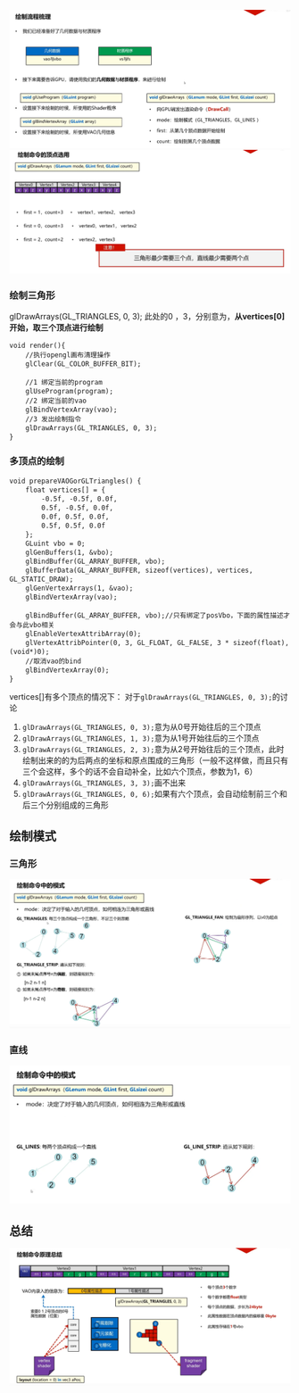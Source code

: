 ![输入图片说明](/imgs/2024-10-17/kO7kACCr0vBW120S.png)
![输入图片说明](/imgs/2024-10-17/ChJrNnO7SdFcCzPA.png)
### 绘制三角形
glDrawArrays(GL_TRIANGLES, 0, 3);
此处的0 ，3，分别意为，**从vertices[0]开始，取三个顶点进行绘制**
```
void render(){
    //执行opengl画布清理操作
    glClear(GL_COLOR_BUFFER_BIT);

    //1 绑定当前的program
    glUseProgram(program);
    //2 绑定当前的vao
    glBindVertexArray(vao);
    //3 发出绘制指令
    glDrawArrays(GL_TRIANGLES, 0, 3);
}
```
### 多顶点的绘制

```
void prepareVAOGorGLTriangles() {
    float vertices[] = {
        -0.5f, -0.5f, 0.0f,
        0.5f, -0.5f, 0.0f,
        0.0f, 0.5f, 0.0f,
        0.5f, 0.5f, 0.0f
    };
    GLuint vbo = 0;
    glGenBuffers(1, &vbo);
    glBindBuffer(GL_ARRAY_BUFFER, vbo);
    glBufferData(GL_ARRAY_BUFFER, sizeof(vertices), vertices, GL_STATIC_DRAW);
    glGenVertexArrays(1, &vao);
    glBindVertexArray(vao);

    glBindBuffer(GL_ARRAY_BUFFER, vbo);//只有绑定了posVbo，下面的属性描述才会与此vbo相关
    glEnableVertexAttribArray(0);
    glVertexAttribPointer(0, 3, GL_FLOAT, GL_FALSE, 3 * sizeof(float), (void*)0);
    //取消vao的bind
    glBindVertexArray(0);
}
```
vertices[]有多个顶点的情况下：
对于`glDrawArrays(GL_TRIANGLES, 0, 3);`的讨论
1. `glDrawArrays(GL_TRIANGLES, 0, 3);`意为从0号开始往后的三个顶点
2. `glDrawArrays(GL_TRIANGLES, 1, 3);`意为从1号开始往后的三个顶点
3. `glDrawArrays(GL_TRIANGLES, 2, 3);`意为从2号开始往后的三个顶点，此时绘制出来的的为后两点的坐标和原点围成的三角形（一般不这样做，而且只有三个会这样，多个的话不会自动补全，比如六个顶点，参数为1，6）
4. `glDrawArrays(GL_TRIANGLES, 3, 3);`画不出来
5. `glDrawArrays(GL_TRIANGLES, 0, 6);`如果有六个顶点，会自动绘制前三个和后三个分别组成的三角形
## 绘制模式
### 三角形
![输入图片说明](/imgs/2024-10-17/A2PqAM2C2S25ShTN.png)
### 直线
![输入图片说明](/imgs/2024-10-17/fOfURfV08eabzck0.png)
## 总结
![输入图片说明](/imgs/2024-10-17/3MSK4In4JuJF3DmJ.png)
<!--stackedit_data:
eyJoaXN0b3J5IjpbLTExODQzNTAxNzUsLTEzMjg0MjE1MjMsLT
QxOTc0Nzk5NywtMTY4MjQzMjAwOSwtMTkzMjUyOTg2OSwtMTY1
MDA3Mzc5MywxNTA5OTk2NjQ4LDIwNzYyMDQ2MV19
-->